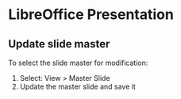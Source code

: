 # LibreOffice Presentation
## Update slide master
To select the slide master for modification:

1. Select: View > Master Slide
2. Update the master slide and save it